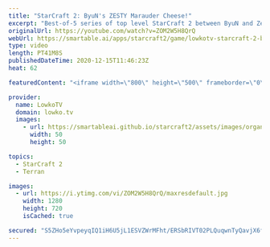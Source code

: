 ```yaml
---
title: "StarCraft 2: ByuN's ZESTY Marauder Cheese!"
excerpt: "Best-of-5 series of top level StarCraft 2 between ByuN and Zest. This series of games was played during the ESL Open Cup.  Become a YouTube member: https://lowko.tv/join Support my work on Patreon: http://www.patreon.com/lowkotv  My second channel: http://lowko.tv/morelowko Lowko Merch: http://lowko.tv/merch"
originalUrl: https://youtube.com/watch?v=ZOM2W5H8QrQ
webUrl: https://smartable.ai/apps/starcraft2/game/lowkotv-starcraft-2-byuns-zesty-marauder-cheese/
type: video
length: PT41M8S
publishedDateTime: 2020-12-15T11:46:23Z
heat: 62

featuredContent: "<iframe width=\"800\" height=\"500\" frameborder=\"0\" src=\"https://www.youtube.com/embed/ZOM2W5H8QrQ\" allow=\"accelerometer; autoplay; encrypted-media; gyroscope; picture-in-picture\" allowfullscreen></iframe>"

provider:
  name: LowkoTV
  domain: lowko.tv
  images:
    - url: https://smartableai.github.io/starcraft2/assets/images/organizations/lowko.tv-50x50.jpg
      width: 50
      height: 50

topics:
  - StarCraft 2
  - Terran

images:
  - url: https://i.ytimg.com/vi/ZOM2W5H8QrQ/maxresdefault.jpg
    width: 1280
    height: 720
    isCached: true

secured: "S5ZHo5eYvpeyqIQ1iH6U5jL1ESVZWrMFht/ERSbRIVT02PLQuqwnTyQavjX6fQMHNbThuzCIAj/wsrWatv9J1M1wEYZ4xL8yUm5ukFqzrIbh9l9TdXbdVsK+bE0OmB3ORmOJaxpuV6+qzN8IEk44NeOxQQt0M6YNRjFBXqpVKyrHxXlyrOXojFMymbPTKnHaP2DIPmb5GQLr1Zv5LxPLBJHO3+yt8tKCUeCJ+TFp1nF6s69wYXyJa6I5mYggNXdnG/2arbiElvs8JfDuHN+OmBkwW0yYJHKfLjY3z6hNNT/Z8iyA4iGeuKrkjVvyZbu85KG6wQ0GxMh0aWFNwnMFfmbD7kMhc1T3Z0cEvVyQTCYnOQb0aR/L8twKi7iYks+r9yP0K0E9BbRhRu+DHilQNvzmX8W9D26Z7eOgBDg7Z9w=;tdblSdN0/z2ohzZanfNz+Q=="
---
```


